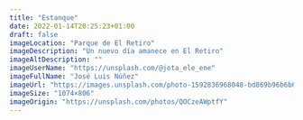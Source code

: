 ```yaml
---
title: "Estanque"
date: 2022-01-14T20:25:23+01:00
draft: false
imageLocation: "Parque de El Retiro"
imageDescription: "Un nuevo día amanece en El Retiro"
imageAltDescription: ""
imageUserName: "https://unsplash.com/@jota_ele_ene"
imageFullName: "José Luis Núñez"
imageUrl: "https://images.unsplash.com/photo-1592836968048-bd869b96b6b6?ixlib=rb-1.2.1&ixid=MnwxMjA3fDB8MHxwaG90by1wYWdlfHx8fGVufDB8fHx8&auto=format&fit=crop&w=1374&q=80"
imageSize: "1074×806"
imageOrigin: "https://unsplash.com/photos/QOCzeAWptfY"
---
```

